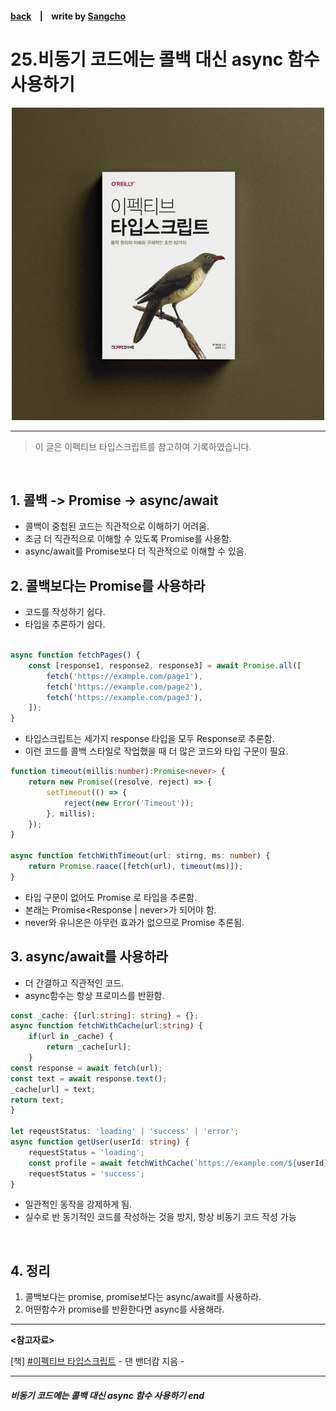 #### [back](../../README.md) &nbsp;&nbsp; | &nbsp;&nbsp; write by [Sangcho][sangcho]

# 25.비동기 코드에는 콜백 대신 async 함수 사용하기

<p align="center" style="width:500px; margin: 0 auto">
    <img src="../../image/main.png">
</p>

---

> 이 글은 이펙티브 타입스크립트를 참고하여 기록하였습니다.

<br>

## 1. 콜백 -> Promise -> async/await

- 콜백이 중첩된 코드는 직관적으로 이해하기 어려움.
- 조금 더 직관적으로 이해할 수 있도록 Promise를 사용함.
- async/await를 Promise보다 더 직관적으로 이해할 수 있음.

## 2. 콜백보다는 Promise를 사용하라

- 코드를 작성하기 쉽다.
- 타입을 추론하기 쉽다.

```typescript

async function fetchPages() {
    const [response1, response2, response3] = await Promise.all([
        fetch('https://example.com/page1'),
        fetch('https://example.com/page2'),
        fetch('https://example.com/page3'),
    ]);
}
```

- 타입스크립트는 세가지 response 타입을 모두 Response로 추론함.
- 이런 코드를 콜백 스타일로 작업했을 때 더 많은 코드와 타입 구문이 필요.

```typescript
function timeout(millis:number):Promise<never> {
    return new Promise((resolve, reject) => {
        setTimeout(() => {
            reject(new Error('Timeout'));
        }, millis);
    });
}

async function fetchWithTimeout(url: stirng, ms: number) {
    return Promise.raace([fetch(url), timeout(ms)]);
}
```

- 타입 구문이 없어도 Promise<Response> 로 타입을 추론함.
- 본래는 Promise<Response | never>가 되어야 함.
- never와 유니온은 아무런 효과가 없으므로 Promise<Response> 추론됨.

## 3. async/await를 사용하라

- 더 간결하고 직관적인 코드.
- async함수는 항상 프로미스를 반환함.

```typescript
const _cache: {[url:string]: string} = {};
async function fetchWithCache(url:string) {
    if(url in _cache) {
        return _cache[url];
    }
const response = await fetch(url);
const text = await response.text();
_cache[url] = text;
return text;
}

let reqeustStatus: 'loading' | 'success' | 'error';
async function getUser(userId: string) {
    requestStatus = 'loading';
    const profile = await fetchWithCache(`https://example.com/${userId}`);
    requestStatus = 'success';
}
```

- 일관적인 동작을 강제하게 됨.
- 실수로 반 동기적인 코드를 작성하는 것을 방지, 항상 비동기 코드 작성 가능

<br/>

## 4. 정리

1. 콜백보다는 promise, promise보다는 async/await를 사용하라.
2. 어떤함수가 promise를 반환한다면 async를 사용해라.

---

<strong><참고자료></strong>

[책] [#이펙티브 타입스크립트][effective-typescript] - 댄 밴더캄 지음 -

---

##### 비동기 코드에는 콜백 대신 async 함수 사용하기 end

[effective-typescript]: https://www.aladin.co.kr/shop/wproduct.aspx?ItemId=273193135&start=slayer
[sangcho]: https://github.com/SangchoKim
[taeHyen]: https://github.com/Tap-Kim
[kangHyen]: https://github.com/NacreousCloud
[sumin]: https://github.com/ttumzzi
